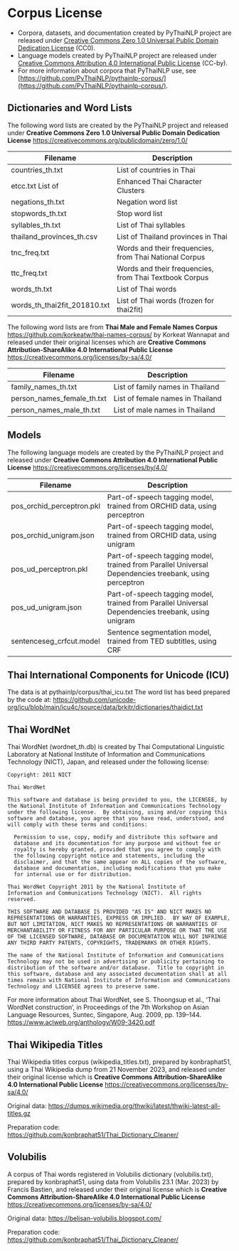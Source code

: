 # Corpus License

- Corpora, datasets, and documentation created by PyThaiNLP project are released under [Creative Commons Zero 1.0 Universal Public Domain Dedication License](https://creativecommons.org/publicdomain/zero/1.0/) (CC0).
- Language models created by PyThaiNLP project are released under [Creative Commons Attribution 4.0 International Public License](https://creativecommons.org/licenses/by/4.0/) (CC-by).
- For more information about corpora that PyThaiNLP use, see [https://github.com/PyThaiNLP/pythainlp-corpus/](https://github.com/PyThaiNLP/pythainlp-corpus/).


## Dictionaries and Word Lists

The following word lists are created by the PyThaiNLP project and released under
**Creative Commons Zero 1.0 Universal Public Domain Dedication License**
https://creativecommons.org/publicdomain/zero/1.0/

| Filename                     | Description                                            |
| ---------------------------- | ------------------------------------------------------ |
| countries_th.txt             | List of countries in Thai                              |
| etcc.txt List of             | Enhanced Thai Character Clusters                       |
| negations_th.txt             | Negation word list                                     |
| stopwords_th.txt             | Stop word list                                         |
| syllables_th.txt             | List of Thai syllables                                 |
| thailand_provinces_th.csv    | List of Thailand provinces in Thai                     |
| tnc_freq.txt                 | Words and their frequencies, from Thai National Corpus |
| ttc_freq.txt                 | Words and their frequencies, from Thai Textbook Corpus |
| words_th.txt                 | List of Thai words                                     |
| words_th_thai2fit_201810.txt | List of Thai words (frozen for thai2fit)               |

The following word lists are from **Thai Male and Female Names Corpus**
https://github.com/korkeatw/thai-names-corpus/ by Korkeat Wannapat
and released under their original licenses which are
**Creative Commons Attribution-ShareAlike 4.0 International Public License**
https://creativecommons.org/licenses/by-sa/4.0/

| Filename                   | Description                      |
| -------------------------- | -------------------------------- |
| family_names_th.txt        | List of family names in Thailand |
| person_names_female_th.txt | List of female names in Thailand |
| person_names_male_th.txt   | List of male names in Thailand   |


## Models

The following language models are created by the PyThaiNLP project
and released under
**Creative Commons Attribution 4.0 International Public License**
https://creativecommons.org/licenses/by/4.0/

| Filename                  | Description                                                                                           |
| ------------------------- | ----------------------------------------------------------------------------------------------------- |
| pos_orchid_perceptron.pkl | Part-of-speech tagging model, trained from ORCHID data, using perceptron                              |
| pos_orchid_unigram.json   | Part-of-speech tagging model, trained from ORCHID data, using unigram                                 |
| pos_ud_perceptron.pkl     | Part-of-speech tagging model, trained from Parallel Universal Dependencies treebank, using perceptron |
| pos_ud_unigram.json       | Part-of-speech tagging model, trained from Parallel Universal Dependencies treebank, using unigram    |
| sentenceseg_crfcut.model  | Sentence segmentation model, trained from TED subtitles, using CRF                                    |


## Thai International Components for Unicode (ICU)
The data is at pythainlp/corpus/thai_icu.txt
The word list has beed prepared by the code at:
https://github.com/unicode-org/icu/blob/main/icu4c/source/data/brkitr/dictionaries/thaidict.txt



## Thai WordNet

Thai WordNet (wordnet_th.db) is created by Thai Computational Linguistic
Laboratory at National Institute of Information and Communications
Technology (NICT), Japan, and released under the following license:

```
Copyright: 2011 NICT

Thai WordNet

This software and database is being provided to you, the LICENSEE, by
the National Institute of Information and Communications Technology
under the following license.  By obtaining, using and/or copying this
software and database, you agree that you have read, understood, and
will comply with these terms and conditions:

  Permission to use, copy, modify and distribute this software and
  database and its documentation for any purpose and without fee or
  royalty is hereby granted, provided that you agree to comply with
  the following copyright notice and statements, including the
  disclaimer, and that the same appear on ALL copies of the software,
  database and documentation, including modifications that you make
  for internal use or for distribution.

Thai WordNet Copyright 2011 by the National Institute of
Information and Communications Technology (NICT).  All rights
reserved.

THIS SOFTWARE AND DATABASE IS PROVIDED "AS IS" AND NICT MAKES NO
REPRESENTATIONS OR WARRANTIES, EXPRESS OR IMPLIED.  BY WAY OF EXAMPLE,
BUT NOT LIMITATION, NICT MAKES NO REPRESENTATIONS OR WARRANTIES OF
MERCHANTABILITY OR FITNESS FOR ANY PARTICULAR PURPOSE OR THAT THE USE
OF THE LICENSED SOFTWARE, DATABASE OR DOCUMENTATION WILL NOT INFRINGE
ANY THIRD PARTY PATENTS, COPYRIGHTS, TRADEMARKS OR OTHER RIGHTS.

The name of the National Institute of Information and Communications
Technology may not be used in advertising or publicity pertaining to
distribution of the software and/or database.  Title to copyright in
this software, database and any associated documentation shall at all
times remain with National Institute of Information and Communications
Technology and LICENSEE agrees to preserve same.
```

For more information about Thai WordNet, see
S. Thoongsup et al., ‘Thai WordNet construction’,
in Proceedings of the 7th Workshop on Asian Language Resources,
Suntec, Singapore, Aug. 2009, pp. 139–144.
https://www.aclweb.org/anthology/W09-3420.pdf


## Thai Wikipedia Titles

Thai Wikipedia titles corpus (wikipedia_titles.txt),
prepared by konbraphat51, using a Thai Wikipedia dump from
21 November 2023, and released under their original license which is
**Creative Commons Attribution-ShareAlike 4.0 International Public License**
https://creativecommons.org/licenses/by-sa/4.0/

Original data:
https://dumps.wikimedia.org/thwiki/latest/thwiki-latest-all-titles.gz

Preparation code:
https://github.com/konbraphat51/Thai_Dictionary_Cleaner/


## Volubilis

A corpus of Thai words registered in Volubilis dictionary
(volubilis.txt), prepared by konbraphat51,
using data from Volubilis 23.1 (Mar. 2023) by Francis Bastien,
and released under their original license which is
**Creative Commons Attribution-ShareAlike 4.0 International Public License**
https://creativecommons.org/licenses/by-sa/4.0/

Original data:
https://belisan-volubilis.blogspot.com/

Preparation code:
https://github.com/konbraphat51/Thai_Dictionary_Cleaner/
